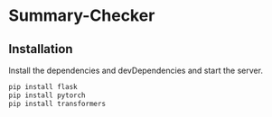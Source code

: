 # Summary-Checker
## Installation

Install the dependencies and devDependencies and start the server.

```sh
pip install flask
pip install pytorch
pip install transformers
```
